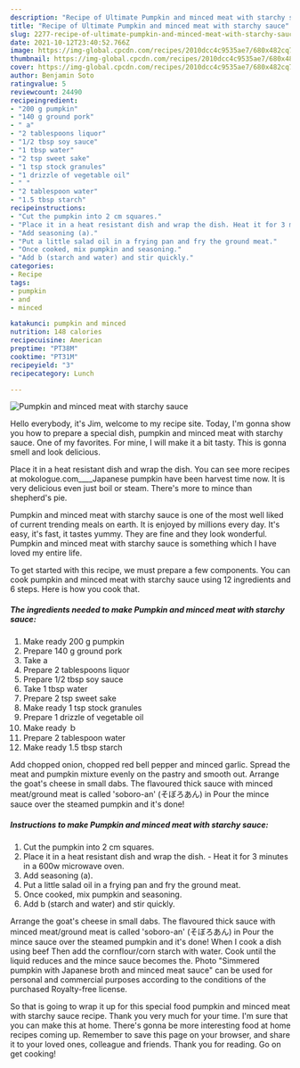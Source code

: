 ```yaml
---
description: "Recipe of Ultimate Pumpkin and minced meat with starchy sauce"
title: "Recipe of Ultimate Pumpkin and minced meat with starchy sauce"
slug: 2277-recipe-of-ultimate-pumpkin-and-minced-meat-with-starchy-sauce
date: 2021-10-12T23:40:52.766Z
image: https://img-global.cpcdn.com/recipes/2010dcc4c9535ae7/680x482cq70/pumpkin-and-minced-meat-with-starchy-sauce-recipe-main-photo.jpg
thumbnail: https://img-global.cpcdn.com/recipes/2010dcc4c9535ae7/680x482cq70/pumpkin-and-minced-meat-with-starchy-sauce-recipe-main-photo.jpg
cover: https://img-global.cpcdn.com/recipes/2010dcc4c9535ae7/680x482cq70/pumpkin-and-minced-meat-with-starchy-sauce-recipe-main-photo.jpg
author: Benjamin Soto
ratingvalue: 5
reviewcount: 24490
recipeingredient:
- "200 g pumpkin"
- "140 g ground pork"
- " a"
- "2 tablespoons liquor"
- "1/2 tbsp soy sauce"
- "1 tbsp water"
- "2 tsp sweet sake"
- "1 tsp stock granules"
- "1 drizzle of vegetable oil"
- " "
- "2 tablespoon water"
- "1.5 tbsp starch"
recipeinstructions:
- "Cut the pumpkin into 2 cm squares."
- "Place it in a heat resistant dish and wrap the dish. Heat it for 3 minutes in a 600w microwave oven."
- "Add seasoning (a)."
- "Put a little salad oil in a frying pan and fry the ground meat."
- "Once cooked, mix pumpkin and seasoning."
- "Add b (starch and water) and stir quickly."
categories:
- Recipe
tags:
- pumpkin
- and
- minced

katakunci: pumpkin and minced 
nutrition: 148 calories
recipecuisine: American
preptime: "PT38M"
cooktime: "PT31M"
recipeyield: "3"
recipecategory: Lunch

---
```



![Pumpkin and minced meat with starchy sauce](https://img-global.cpcdn.com/recipes/2010dcc4c9535ae7/680x482cq70/pumpkin-and-minced-meat-with-starchy-sauce-recipe-main-photo.jpg)

Hello everybody, it's Jim, welcome to my recipe site. Today, I'm gonna show you how to prepare a special dish, pumpkin and minced meat with starchy sauce. One of my favorites. For mine, I will make it a bit tasty. This is gonna smell and look delicious.

Place it in a heat resistant dish and wrap the dish. You can see more recipes at mokologue.com____Japanese pumpkin have been harvest time now. It is very delicious even just boil or steam. There's more to mince than shepherd's pie.

Pumpkin and minced meat with starchy sauce is one of the most well liked of current trending meals on earth. It is enjoyed by millions every day. It's easy, it's fast, it tastes yummy. They are fine and they look wonderful. Pumpkin and minced meat with starchy sauce is something which I have loved my entire life.


To get started with this recipe, we must prepare a few components. You can cook pumpkin and minced meat with starchy sauce using 12 ingredients and 6 steps. Here is how you cook that.

<!--inarticleads1-->

##### The ingredients needed to make Pumpkin and minced meat with starchy sauce:

1. Make ready 200 g pumpkin
1. Prepare 140 g ground pork
1. Take  a
1. Prepare 2 tablespoons liquor
1. Prepare 1/2 tbsp soy sauce
1. Take 1 tbsp water
1. Prepare 2 tsp sweet sake
1. Make ready 1 tsp stock granules
1. Prepare 1 drizzle of vegetable oil
1. Make ready  ｂ
1. Prepare 2 tablespoon water
1. Make ready 1.5 tbsp starch


Add chopped onion, chopped red bell pepper and minced garlic. Spread the meat and pumpkin mixture evenly on the pastry and smooth out. Arrange the goat's cheese in small dabs. The flavoured thick sauce with minced meat/ground meat is called 'soboro-an' (そぼろあん) in Pour the mince sauce over the steamed pumpkin and it's done! 

<!--inarticleads2-->

##### Instructions to make Pumpkin and minced meat with starchy sauce:

1. Cut the pumpkin into 2 cm squares.
1. Place it in a heat resistant dish and wrap the dish. - Heat it for 3 minutes in a 600w microwave oven.
1. Add seasoning (a).
1. Put a little salad oil in a frying pan and fry the ground meat.
1. Once cooked, mix pumpkin and seasoning.
1. Add b (starch and water) and stir quickly.


Arrange the goat's cheese in small dabs. The flavoured thick sauce with minced meat/ground meat is called 'soboro-an' (そぼろあん) in Pour the mince sauce over the steamed pumpkin and it's done! When I cook a dish using beef Then add the cornflour/corn starch with water. Cook until the liquid reduces and the mince sauce becomes the. Photo "Simmered pumpkin with Japanese broth and minced meat sauce" can be used for personal and commercial purposes according to the conditions of the purchased Royalty-free license. 

So that is going to wrap it up for this special food pumpkin and minced meat with starchy sauce recipe. Thank you very much for your time. I'm sure that you can make this at home. There's gonna be more interesting food at home recipes coming up. Remember to save this page on your browser, and share it to your loved ones, colleague and friends. Thank you for reading. Go on get cooking!
